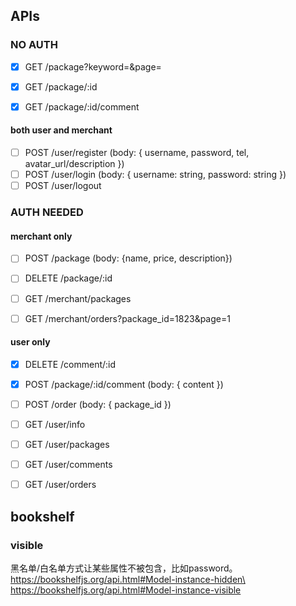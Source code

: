 ## APIs


### NO AUTH

- [x] GET /package?keyword=<keyword>&page=<page>
- [x] GET /package/:id
- [x] GET /package/:id/comment


#### both user and merchant

- [ ] POST /user/register (body: { username, password, tel, avatar_url/description })
- [ ] POST /user/login (body: { username: string, password: string })
- [ ] POST /user/logout
### AUTH NEEDED


#### merchant only

- [ ] POST /package (body: {name, price, description})
- [ ] DELETE /package/:id
- [ ] GET /merchant/packages
- [ ] GET /merchant/orders?package_id=1823&page=1


#### user only
- [x] DELETE /comment/:id
- [x] POST /package/:id/comment (body: { content })
- [ ] POST /order (body: { package_id })
- [ ] GET /user/info
- [ ] GET /user/packages
- [ ] GET /user/comments
- [ ] GET /user/orders



## bookshelf


### visible 

黑名单/白名单方式让某些属性不被包含，比如password。
https://bookshelfjs.org/api.html#Model-instance-hidden\
https://bookshelfjs.org/api.html#Model-instance-visible